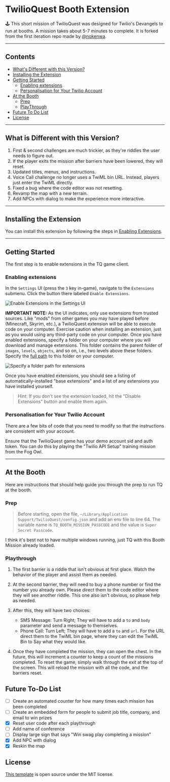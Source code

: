 # TwilioQuest Booth Extension

🕹️ This short mission of TwilioQuest was designed for Twilio's Devangels to run at booths. A mission takes about 5-7 minutes to complete. It is forked from the first iteration repo made by [@nokenwa](https://github.com/nokenwa/twilioQuestBoothExecution).

---

<!-- START doctoc generated TOC please keep comment here to allow auto update -->
<!-- DON'T EDIT THIS SECTION, INSTEAD RE-RUN doctoc TO UPDATE -->

## Contents

-   [What's Different with this Version?](#what-is-different-with-this-version)
-   [Installing the Extension](#installing-the-extension)
-   [Getting Started](#getting-started)
    -   [Enabling extensions](#enabling-extensions)
    -   [Personalisation for Your Twilio Account](#personalisation-for-your-twilio-account)
-   [At the Booth](#at-the-booth)
    -   [Prep](#prep)
    -   [PlayThrough](#playthrough)
-   [Future To Do List](#future-to-do-list)
-   [License](#license)

<!-- END doctoc generated TOC please keep comment here to allow auto update -->

---

## What is Different with this Version?

1. First & second challenges are much trickier, as they're riddles the user needs to figure out.
2. If the player exits the mission after barriers have been lowered, they will reset.
3. Updated titles, menus, and instructions.
4. Voice Call challenge no longer uses a TwiML bin URL. Instead, players just enter the TwiML directly.
5. Fixed a bug where the code editor was not resetting.
6. Revamp the map with a new terrain.
7. Add NPCs with dialog to make the experience more interactive.

---

## Installing the Extension

You can install this extension by following the steps in [Enabling Extensions](#enabling-extensions).

---

## Getting Started

The first step is to enable extensions in the TQ game client.

### Enabling extensions

In the `Settings` UI (press the `3` key in-game), navigate to the `Extensions` submenu. Click the button there labeled `Enable Extensions`.

![Enable Extensions in the Settings UI](https://firebasestorage.googleapis.com/v0/b/twilioquest-prod.appspot.com/o/docs%2Fenable-extensions.png?alt=media&token=8cc8e5ea-ee56-4a39-ae92-91add950b040)

**IMPORTANT NOTE:** As the UI indicates, only use extensions from trusted sources. Like "mods" from other games you may have played before (Minecraft, Skyrim, etc.), a TwilioQuest extension will be able to execute code on your computer. Exercise caution when installing an extension, just as you would using any third-party code on your computer. Once you have enabled extensions, specify a folder on your computer where you will download and manage extensions. This folder contains the parent folder of `images`, `levels`, `objects`, and so on, i.e., two levels above these folders. Specify the [full path](https://en.wikipedia.org/wiki/Fully_qualified_name#Filenames_and_paths) to this folder on your computer.

![Specify a folder path for extensions](https://firebasestorage.googleapis.com/v0/b/twilioquest-prod.appspot.com/o/docs%2Fext-folder.png?alt=media&token=4936dd5c-d84c-459e-9179-4c545a64b297)

Once you have enabled extensions, you should see a listing of automatically-installed "base extensions" and a list of any extensions you have installed yourself.

> Hint: If you don't see the extension loaded, hit the "Disable Extensions" button and enable them again.

### Personalisation for Your Twilio Account

There are a few bits of code that you need to modify so that the instructions are consistent with your account.

Ensure that the TwilioQuest game has your demo account sid and auth token. You can do this by playing the "Twilio API Setup" training mission from the Fog Owl.

---

## At the Booth

Here are instructions that should help guide you through the prep to run TQ at the booth.

### Prep

> Before starting, open the file, `~/Library/Application Support/TwilioQuest/config.json` and add an env file to line 64. The variable name is `TQ_BOOTH_MISSION_PASSCODE` and the value is `Super Secret Passcode`.

I think it's best not to have multiple windows running, just TQ with this Booth Mission already loaded.

### Playthrough

1. The first barrier is a riddle that isn't obvious at first glace. Watch the behavior of the player and assist them as needed.

2. At the second barrier, they will need to buy a phone number or find the number you already own. Please direct them to the code editor where they will see another riddle. This one also isn't obvious, so please help as needed.

3. After this, they will have two choices:

    - SMS Message: Turn Right; They will have to add a `to` and `body` parameter and send a message to themselves.
    - Phone Call: Turn Left; They will have to add a `to` and `url`. For the URL direct them to the TwiML bin page, where they can edit the TwiML Bin to Say what they would like.

4. Once they have completed the mission, they can open the chest. In the future, this will increment a counter to keep a count of the missions completed. To reset the game, simply walk through the exit at the top of the screen. This will reload the mission with all the code, and the barriers reset.

## Future To-Do List

-   [ ] Create an automated counter for how many times each mission has been completed
-   [ ] Create an embedded form for people to submit job title, company, and email to win prizes
-   [x] Reset user code after each playthrough
-   [ ] Add name of conference
-   [ ] Display large sign that says "Win swag play completing a mission"
-   [x] Add NPC with dialog
-   [x] Reskin the map

## License

[This template](https://github.com/TwilioQuest/twilioquest-extension-template) is open source under the MIT license.
